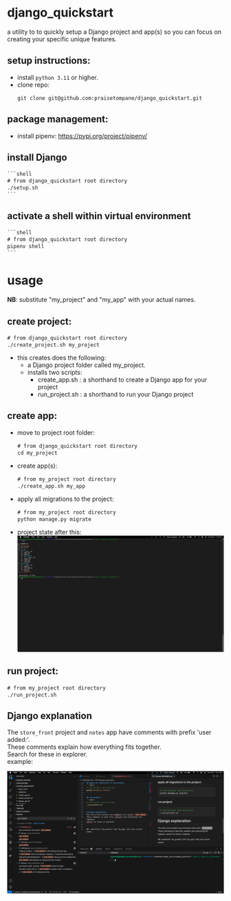 # django_quickstart
a utility to to quickly setup a Django project and app(s) so you can focus on creating your specific unique features.

## setup instructions:
- install `python 3.11` or higher.
- clone repo:
    ```shell
    git clone git@github.com:praisetompane/django_quickstart.git
    ```
## package management:
- install pipenv: https://pypi.org/project/pipenv/

## install Django
    ```shell
    # from django_quickstart root directory
    ./setup.sh
    ```
## activate a shell within virtual environment
    ```shell
    # from django_quickstart root directory
    pipenv shell
    ```

# usage
**NB**: substitute "my_project" and "my_app" with your actual names.

## create project:
```shell
# from django_quickstart root directory
./create_project.sh my_project
```
- this creates does the following:
   - a Django project folder called my_project.
   - installs two scripts:
      - create_app.sh : a shorthand to create a Django app for your project
      - run_project.sh : a shorthand to run your Django project

## create app:
- move to project root folder:
    ```shell
    # from django_quickstart root directory
    cd my_project
    ```
- create app(s):
    ```shell
    # from my_project root directory
    ./create_app.sh my_app
    ```

- apply all migrations to the project:
    ```shell
    # from my_project root directory
    python manage.py migrate
    ```
- project state after this:
![start system output](./docs/directory_tree.png)

## run project:
```shell
# from my_project root directory
./run_project.sh 
```

## Django explanation
The `store_front` project and `notes` app have comments with prefix 'user added:'. <br>
These comments explain how everything fits together. <br>
Search for these in explorer. <br>
example: <br>

![start system output](./docs/user_added_comments.png)
